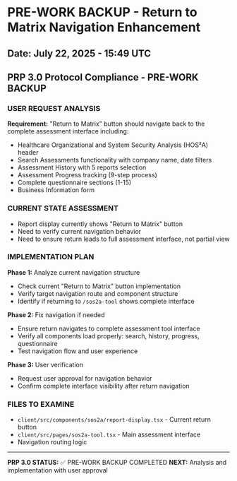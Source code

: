 # PRE-WORK BACKUP - Return to Matrix Navigation Enhancement
## Date: July 22, 2025 - 15:49 UTC
## PRP 3.0 Protocol Compliance - PRE-WORK BACKUP

### USER REQUEST ANALYSIS
**Requirement:** "Return to Matrix" button should navigate back to the complete assessment interface including:
- Healthcare Organizational and System Security Analysis (HOS²A) header
- Search Assessments functionality with company name, date filters
- Assessment History with 5 reports selection
- Assessment Progress tracking (9-step process)
- Complete questionnaire sections (1-15)
- Business Information form

### CURRENT STATE ASSESSMENT
- Report display currently shows "Return to Matrix" button
- Need to verify current navigation behavior
- Need to ensure return leads to full assessment interface, not partial view

### IMPLEMENTATION PLAN
**Phase 1:** Analyze current navigation structure
- Check current "Return to Matrix" button implementation
- Verify target navigation route and component structure
- Identify if returning to `/sos2a-tool` shows complete interface

**Phase 2:** Fix navigation if needed
- Ensure return navigates to complete assessment tool interface
- Verify all components load properly: search, history, progress, questionnaire
- Test navigation flow and user experience

**Phase 3:** User verification
- Request user approval for navigation behavior
- Confirm complete interface visibility after return navigation

### FILES TO EXAMINE
- `client/src/components/sos2a/report-display.tsx` - Current return button
- `client/src/pages/sos2a-tool.tsx` - Main assessment interface
- Navigation routing logic

---
**PRP 3.0 STATUS:** ✅ PRE-WORK BACKUP COMPLETED
**NEXT:** Analysis and implementation with user approval